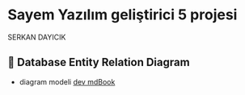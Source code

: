 # Sayem Yazılım geliştirici 5 projesi
SERKAN DAYICIK

## 📓 Database Entity Relation Diagram

* diagram modeli [dev mdBook](./blob/main/ERD.md)